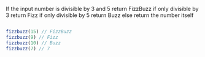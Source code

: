 If the input number is divisible by 3 and 5 return FizzBuzz if only divisible by 3 return Fizz if only divisible by 5 return Buzz else return the number itself


```javascript

fizzbuzz(15) // FizzBuzz
fizzbuzz(9) // Fizz
fizzbuzz(10) // Buzz
fizzbuzz(7) // 7

```
